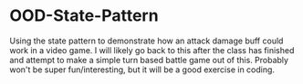 # OOD-State-Pattern
 Using the state pattern to demonstrate how an attack damage buff could work in a video game. I will likely go back to this after the class has finished and attempt to make a simple turn based battle game out of this. Probably won't be super fun/interesting, but it will be a good exercise in coding.

